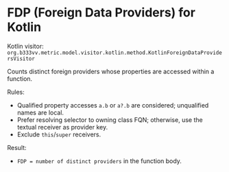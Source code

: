 # FDP (Foreign Data Providers) for Kotlin

Kotlin visitor: `org.b333vv.metric.model.visitor.kotlin.method.KotlinForeignDataProvidersVisitor`

Counts distinct foreign providers whose properties are accessed within a function.

Rules:
- Qualified property accesses `a.b` or `a?.b` are considered; unqualified names are local.
- Prefer resolving selector to owning class FQN; otherwise, use the textual receiver as provider key.
- Exclude `this`/`super` receivers.

Result:
- `FDP = number of distinct providers` in the function body.
